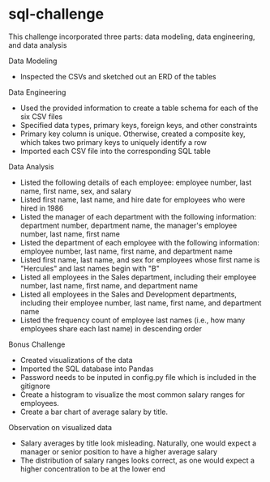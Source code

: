 # sql-challenge

This challenge incorporated three parts: data modeling, data engineering, and data analysis

Data Modeling
* Inspected the CSVs and sketched out an ERD of the tables

Data Engineering
* Used the provided information to create a table schema for each of the six CSV files
* Specified data types, primary keys, foreign keys, and other constraints
* Primary key column is unique. Otherwise, created a composite key, which takes two primary keys to uniquely identify a row
* Imported each CSV file into the corresponding SQL table

Data Analysis
* Listed the following details of each employee: employee number, last name, first name, sex, and salary
* Listed first name, last name, and hire date for employees who were hired in 1986
* Listed the manager of each department with the following information: department number, department name, the manager's employee number, last name, first name
* Listed the department of each employee with the following information: employee number, last name, first name, and department name
* Listed first name, last name, and sex for employees whose first name is "Hercules" and last names begin with "B"
* Listed all employees in the Sales department, including their employee number, last name, first name, and department name
* Listed all employees in the Sales and Development departments, including their employee number, last name, first name, and department name
* Listed the frequency count of employee last names (i.e., how many employees share each last name) in descending order

Bonus Challenge
* Created visualizations of the data 
* Imported the SQL database into Pandas
* Password needs to be inputed in config.py file which is included in the gitignore
* Create a histogram to visualize the most common salary ranges for employees.
* Create a bar chart of average salary by title.

Observation on visualized data
* Salary averages by title look misleading. Naturally, one would expect a manager or senior position to have a higher average salary
* The distribution of salary ranges looks correct, as one would expect a higher concentration to be at the lower end 
